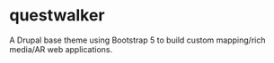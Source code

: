 # questwalker
A Drupal base theme using Bootstrap 5 to build custom mapping/rich media/AR web applications.
